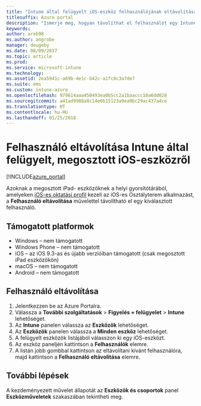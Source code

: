 ```yaml
---
title: "Intune által felügyelt iOS-eszköz felhasználójának eltávolítása"
titlesuffix: Azure portal
description: "Ismerje meg, hogyan távolíthat el felhasználót egy Intune által felügyelt, megosztott iOS-eszközről.”"
keywords: 
author: arob98
ms.author: angrobe
manager: dougeby
ms.date: 08/09/2017
ms.topic: article
ms.prod: 
ms.service: microsoft-intune
ms.technology: 
ms.assetid: 2ea5941c-a69b-4e1c-b42c-a1fc0c3a7de7
ms.suite: ems
ms.custom: intune-azure
ms.openlocfilehash: 979614aaa450493ea0b5cc2a1baaccc10a6dd028
ms.sourcegitcommit: a41ad9988a8c14e6b15123a9ea9bc29ac437a4ce
ms.translationtype: HT
ms.contentlocale: hu-HU
ms.lasthandoff: 01/25/2018
---
```

# <a name="remove-a-user-from-a-shared-ios-device-with-intune"></a>Felhasználó eltávolítása Intune által felügyelt, megosztott iOS-eszközről


[!INCLUDE[azure_portal](./includes/azure_portal.md)]

Azoknak a megosztott iPad- eszközöknek a helyi gyorsítótárából, amelyeken [iOS-es oktatási profil](education-settings-configure-ios.md) kezeli az iOS-es Osztályterem alkalmazást, a **Felhasználó eltávolítása** művelettel távolítható el egy kiválasztott felhasználó. 

## <a name="supported-platforms"></a>Támogatott platformok

- Windows – nem támogatott
- Windows Phone – nem támogatott
- iOS – az iOS 9.3-as és újabb verzióiban támogatott (csak megosztott iPad eszközökön)
- macOS – nem támogatott
- Android – nem támogatott

## <a name="how-to-remove-a-user"></a>Felhasználó eltávolítása

1. Jelentkezzen be az Azure Portalra.
2. Válassza a **További szolgáltatások** > **Figyelés + felügyelet** > **Intune** lehetőséget.
3. Az **Intune** panelen válassza az **Eszközök** lehetőséget.
4. Az **Eszközök** panelen válassza a **Minden eszköz** lehetőséget.
5. A felügyelt eszközök listájából válasszon ki egy iOS-eszközt.
6. Az eszköz paneljén kattintson a **Felhasználók** elemre.
7. A listán jobb gombbal kattintson az eltávolítani kívánt felhasználóra, majd kattintson a **Felhasználó eltávolítása** elemre.

## <a name="next-steps"></a>További lépések

A kezdeményezett művelet állapotát az **Eszközök és csoportok** panel **Eszközműveletek** szakaszában tekintheti meg.
